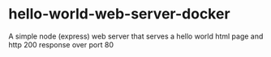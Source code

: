 # hello-world-web-server-docker
A simple node (express) web server that serves a hello world html page and http 200 response over port 80
